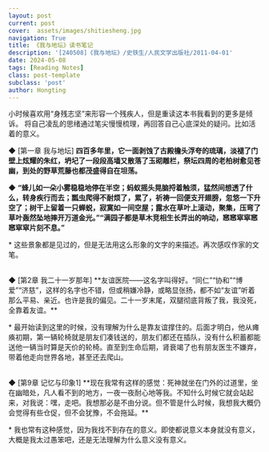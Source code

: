 ```yaml
---
layout: post
current: post
cover:  assets/images/shitiesheng.jpg
navigation: True
title: 《我与地坛》读书笔记
description: '[240508]《我与地坛》/史铁生/人民文学出版社/2011-04-01'
date: 2024-05-08
tags: [Reading Notes]
class: post-template
subclass: 'post'
author: Hongting
---
```


小时候喜欢用“身残志坚”来形容一个残疾人，但是重读这本书我看到的更多是倾诉。
将自己凌乱的思绪通过笔尖慢慢梳理，再回答自己心底深处的疑问。比如活着的意义。



◆  [第一章 我与地坛]
**四百多年里，它一面剥蚀了古殿檐头浮夸的琉璃，淡褪了门壁上炫耀的朱红，坍圮了一段段高墙又散落了玉砌雕栏，祭坛四周的老柏树愈见苍幽，到处的野草荒藤也都茂盛得自在坦荡。**

◆ **“蜂儿如一朵小雾稳稳地停在半空；蚂蚁摇头晃脑捋着触须，猛然间想透了什么，转身疾行而去；瓢虫爬得不耐烦了，累了，祈祷一回便支开翅膀，忽悠一下升空了；树干上留着一只蝉蜕，寂寞如一间空屋；露水在草叶上滚动，聚集，压弯了草叶轰然坠地摔开万道金光。”“满园子都是草木竞相生长弄出的响动，窸窸窣窣窸窸窣窣片刻不息。”**

\* 这些景象都是见过的，但是无法用这么形象的文字的来描述。再次感叹作家的文笔。


<br>
◆  [第2章 我二十一岁那年]
**友谊医院——这名字叫得好。“同仁”“协和”“博爱”“济慈”，这样的名字也不错，但或稍嫌冷静，或略显张扬，都不如“友谊”听着那么平易、亲近。也许是我的偏见。二十一岁末尾，双腿彻底背叛了我，我没死，全靠着友谊。**

\* 最开始读到这里的时候，没有理解为什么是靠友谊撑住的。后面才明白，他从瘫痪初期，第一辆轮椅就是朋友们凑钱送的，朋友们都还在插队，没有什么积蓄都能送他一辆当时算是天价的轮椅。直至到生命后期，肾衰竭了也有朋友医生不嫌弃，带着他走向世界各地，甚至还去爬山。

<br>
◆  [第9章 记忆与印象1]
**现在我常有这样的感觉：死神就坐在门外的过道里，坐在幽暗处，凡人看不到的地方，一夜一夜耐心地等我。不知什么时候它就会站起来，对我说：嘿，走吧。我想那必是不由分说。但不管是什么时候，我想我大概仍会觉得有些仓促，但不会犹豫，不会拖延。**

\* 我也常有这种感觉，因为我找不到存在的意义。即使都说意义本身就没有意义，大概是我太过愚笨吧，还是无法理解为什么意义没有意义。
